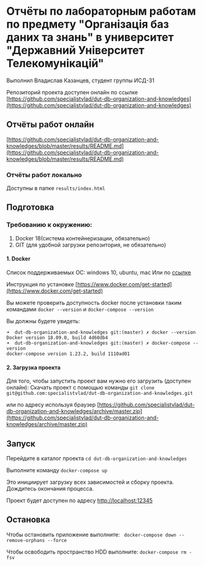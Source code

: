 # Отчёты по лабораторным работам по предмету "Організація баз даних та знань" в университет "Державний Університет Телекомунікацій"

Выполнил Владислав Казанцев, студент группы ИСД-31

Репозиторий проекта доступен онлайн по ссылке [https://github.com/specialistvlad/dut-db-organization-and-knowledges](https://github.com/specialistvlad/dut-db-organization-and-knowledges)

## Отчёты работ онлайн
[https://github.com/specialistvlad/dut-db-organization-and-knowledges/blob/master/results/README.md](https://github.com/specialistvlad/dut-db-organization-and-knowledges/blob/master/results/README.md)

### Отчёты работ локально
Доступны в папке `results/index.html`



## Подготовка
### Требованию к окружению:
1. Docker 18(система контейнеризации, обязательно)
2. GIT (для удобной загрузки репозитория, не обязательно)

#### 1. Docker
Список поддерживаемых ОС: windows 10, ubuntu, mac
Или по [ссылке](https://docs.docker.com/install/#supported-platforms)

Инструкция по установке
[https://www.docker.com/get-started](https://www.docker.com/get-started)

Вы можете проверить доступность docker после установки таким командами `docker --version` и `docker-compose --version`

Вы должны будете увидеть:
```
➜  dut-db-organization-and-knowledges git:(master) ✗ docker --version
Docker version 18.09.0, build 4d60db4
➜  dut-db-organization-and-knowledges git:(master) ✗ docker-compose --version
docker-compose version 1.23.2, build 1110ad01
```

#### 2. Загрузка проекта
Для того, чтобы запустить проект вам нужно его загрузить (доступен онлайн):
Скачать проект с помощью команды `git clone git@github.com:specialistvlad/dut-db-organization-and-knowledges.git`

или по адресу используя браузер
[https://github.com/specialistvlad/dut-db-organization-and-knowledges/archive/master.zip](https://github.com/specialistvlad/dut-db-organization-and-knowledges/archive/master.zip)

## Запуск
Перейдите в каталог проекта `cd dut-db-organization-and-knowledges`

Выполните команду `docker-compose up`

Это инициирует загрузку всех зависимостей и сборку проекта.
Дождитесь окончания процесса.

Проект будет доступен по адресу [http://localhost:12345](http://localhost:12345)

## Остановка
Чтобы остановить приложение выполните:
` docker-compose down --remove-orphans --force`

Чтобы освободить пространство HDD выполните:
`docker-compose rm -fsv`
